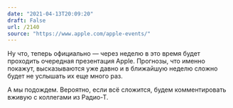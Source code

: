 ```yaml
---
date: "2021-04-13T20:09:20"
draft: False
url: /2140
source: "https://www.apple.com/apple-events/"
---
```


Ну что, теперь официально — через неделю в это время будет проходить очередная презентация Apple. Прогнозы, что именно покажут, высказываются уже давно и в ближайшую неделю сложно будет не услышать их еще много раз. 

А мы подождем. Вероятно, если всё сложится, будем комментировать вживую с коллегами из Радио-Т.
